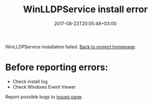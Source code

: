 ﻿---
title: "WinLLDPService install error"
date: 2017-08-23T20:05:48+03:00
draft: false
toc: false
---

WinLLDPService installation failed. [Back to project homepage](..).

# Before reporting errors:

* Check install log
* Check Windows Event Viewer

Report possible bugs to [issues page](https://github.com/raspi/WinLLDPService/issues).
